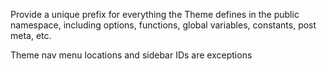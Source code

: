 Provide a unique prefix for everything the Theme defines in the public namespace, including options, 
functions, global variables, constants, post meta, etc.

Theme nav menu locations and sidebar IDs are exceptions
